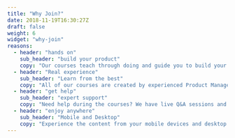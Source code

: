 ```yaml
---
title: "Why Join?"
date: 2018-11-19T16:30:27Z
draft: false
weight: 6
widget: "why-join"
reasons:
  - header: "hands on"
    sub_header: "build your product"
    copy: "Our courses teach through doing and guide you to build your own products as you learn."
  - header: "Real experience"
    sub_header: "Learn from the best"
    copy: "All of our courses are created by experienced Product Managers working for top tech companies."
  - header: "get help"
    sub_header: "expert support"
    copy: "Need help during the courses? We have live Q&A sessions and a team on chat ready to support you."
  - header: "enjoy anywhere"
    sub_header: "Mobile and Desktop"
    copy: "Experience the content from your mobile devices and desktop."
---
```

